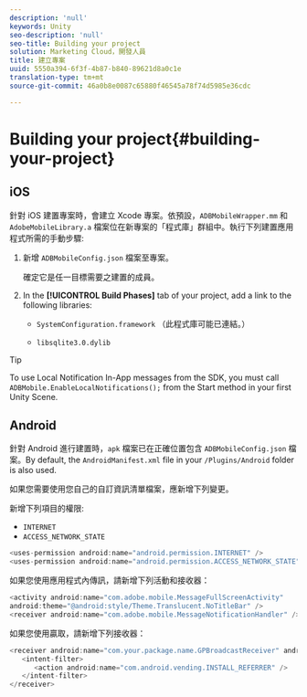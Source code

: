 ```yaml
---
description: 'null'
keywords: Unity
seo-description: 'null'
seo-title: Building your project
solution: Marketing Cloud，開發人員
title: 建立專案
uuid: 5550a394-6f3f-4b87-b840-89621d8a0c1e
translation-type: tm+mt
source-git-commit: 46a0b8e0087c65880f46545a78f74d5985e36cdc

---
```



# Building your project{#building-your-project}

## iOS

針對 iOS 建置專案時，會建立 Xcode 專案。依預設，`ADBMobileWrapper.mm` 和 `AdobeMobileLibrary.a` 檔案位在新專案的「程式庫」群組中。執行下列建置應用程式所需的手動步驟:

1. 新增 `ADBMobileConfig.json` 檔案至專案。

   確定它是任一目標需要之建置的成員。

1. In the **[!UICONTROL Build Phases]** tab of your project, add a link to the following libraries:

   * `SystemConfiguration.framework`
（此程式庫可能已連結。）

   * `libsqlite3.0.dylib`

>[!TIP]
>
>To use Local Notification In-App messages from the SDK, you must call `ADBMobile.EnableLocalNotifications();` from the Start method in your first Unity Scene.

## Android

針對 Android 進行建置時，`apk` 檔案已在正確位置包含 `ADBMobileConfig.json` 檔案。By default, the `AndroidManifest.xml` file in your `/Plugins/Android` folder is also used.

如果您需要使用您自己的自訂資訊清單檔案，應新增下列變更。

新增下列項目的權限:

* `INTERNET`
* `ACCESS_NETWORK_STATE`

```java
<uses-permission android:name="android.permission.INTERNET" /> 
<uses-permission android:name="android.permission.ACCESS_NETWORK_STATE" />
```

如果您使用應用程式內傳訊，請新增下列活動和接收器：

```java
<activity android:name="com.adobe.mobile.MessageFullScreenActivity"  
android:theme="@android:style/Theme.Translucent.NoTitleBar" /> 
<receiver android:name="com.adobe.mobile.MessageNotificationHandler" /> 
```

如果您使用贏取，請新增下列接收器：

```java
<receiver android:name="com.your.package.name.GPBroadcastReceiver" android:exported="true"> 
   <intent-filter> 
      <action android:name="com.android.vending.INSTALL_REFERRER" /> 
   </intent-filter> 
</receiver>
```
